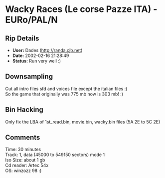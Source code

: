 # Wacky Races (Le corse Pazze ITA) - EURo/PAL/N

## Rip Details

- **User:** Dades    (http://randa.cjb.net)
- **Date:** 2002-02-16 21:28:49
- **Status:** Run very well :)

## Downsampling

Cut all intro files sfd and voices file except the italian files :)<br />So the game that originally was 775 mb now is 303 mb! :)

## Bin Hacking

Only fix the LBA of 1st_read.bin, movie.bin, wacky.bin files (5A 2E to 5C 2E)

## Comments

Time: 30 minutes<br />Track: 1, data (45000 to 549150 sectors) mode 1<br />Iso Size: about 1 gb<br />Cd reader: Artec 54x<br />OS: winzozz 98 :)

